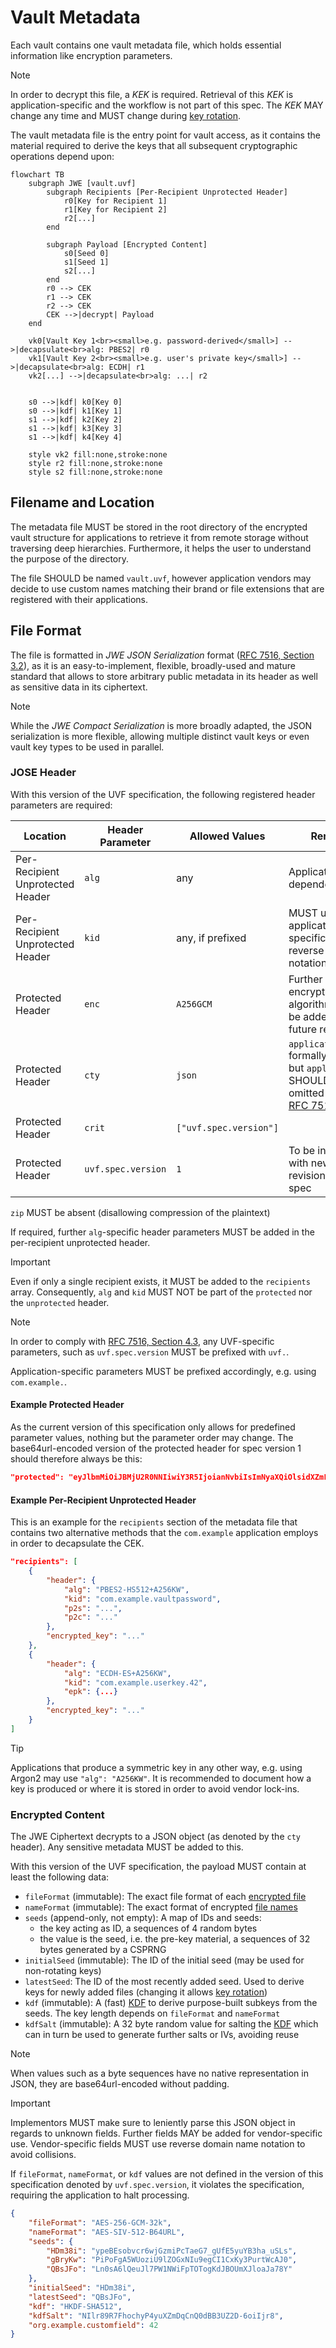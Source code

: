 # Vault Metadata

Each vault contains one vault metadata file, which holds essential information like encryption parameters.

> [!NOTE]
> In order to decrypt this file, a _KEK_ is required. Retrieval of this _KEK_ is application-specific and the workflow is not part of this spec. The _KEK_ MAY change any time and MUST change during [key rotation](key-rotation.md).

The vault metadata file is the entry point for vault access, as it contains the material required to derive the keys that all subsequent cryptographic operations depend upon:

```mermaid
flowchart TB
    subgraph JWE [vault.uvf]
        subgraph Recipients [Per-Recipient Unprotected Header]
            r0[Key for Recipient 1]
            r1[Key for Recipient 2]
            r2[...]
        end

        subgraph Payload [Encrypted Content]
            s0[Seed 0]
            s1[Seed 1]
            s2[...]
        end
        r0 --> CEK
        r1 --> CEK
        r2 --> CEK
        CEK -->|decrypt| Payload
    end

    vk0[Vault Key 1<br><small>e.g. password-derived</small>] -->|decapsulate<br>alg: PBES2| r0
    vk1[Vault Key 2<br><small>e.g. user's private key</small>] -->|decapsulate<br>alg: ECDH| r1
    vk2[...] -->|decapsulate<br>alg: ...| r2


    s0 -->|kdf| k0[Key 0]
    s0 -->|kdf| k1[Key 1]
    s1 -->|kdf| k2[Key 2]
    s1 -->|kdf| k3[Key 3]
    s1 -->|kdf| k4[Key 4]

    style vk2 fill:none,stroke:none
    style r2 fill:none,stroke:none
    style s2 fill:none,stroke:none

```

## Filename and Location

The metadata file MUST be stored in the root directory of the encrypted vault structure for applications to retrieve it from remote storage without traversing deep hierarchies. Furthermore, it helps the user to understand the purpose of the directory.

The file SHOULD be named `vault.uvf`, however application vendors may decide to use custom names matching their brand or file extensions that are registered with their applications.

## File Format

The file is formatted in _JWE JSON Serialization_ format ([RFC 7516, Section 3.2](https://datatracker.ietf.org/doc/html/rfc7516#section-3.2)), as it is an easy-to-implement, flexible, broadly-used and mature standard that allows to store arbitrary public metadata in its header as well as sensitive data in its ciphertext.

> [!NOTE]
> While the _JWE Compact Serialization_ is more broadly adapted, the JSON serialization is more flexible, allowing multiple distinct vault keys or even vault key types to be used in parallel.

### JOSE Header

With this version of the UVF specification, the following registered header parameters are required:

| Location | Header Parameter | Allowed Values | Remark |
|---|---|---|---|
| Per-Recipient Unprotected Header | `alg` | any | Application-dependent |
| Per-Recipient Unprotected Header | `kid` | any, if prefixed | MUST use application-specific prefix in reverse-DNS notation |
| Protected Header | `enc` | `A256GCM` | Further encryption algorithms may be added in future revisions |
| Protected Header | `cty` | `json` | `application/json` formally correct but `application/` SHOULD be omitted [as per RFC 7515](https://datatracker.ietf.org/doc/html/rfc7515.html#section-4.1.10) |
| Protected Header | `crit` | `["uvf.spec.version"]` | |
| Protected Header | `uvf.spec.version` | `1` | To be increased with newer revisions of this spec |

`zip` MUST be absent (disallowing compression of the plaintext)

If required, further `alg`-specific header parameters MUST be added in the per-recipient unprotected header.

> [!IMPORTANT]
> Even if only a single recipient exists, it MUST be added to the `recipients` array. Consequently, `alg` and `kid` MUST NOT be part of the `protected` nor the `unprotected` header.

> [!NOTE]
> In order to comply with [RFC 7516, Section 4.3](https://datatracker.ietf.org/doc/html/rfc7516#section-4.3), any UVF-specific parameters, such as `uvf.spec.version` MUST be prefixed with `uvf.`.
>
> Application-specific parameters MUST be prefixed accordingly, e.g. using `com.example.`.

#### Example Protected Header

As the current version of this specification only allows for predefined parameter values, nothing but the parameter order may change. The base64url-encoded version of the protected header for spec version 1 should therefore always be this:

```json
"protected": "eyJlbmMiOiJBMjU2R0NNIiwiY3R5IjoianNvbiIsImNyaXQiOlsidXZmLnNwZWMudmVyc2lvbiJdLCJ1dmYuc3BlYy52ZXJzaW9uIjoxfQ"
```

#### Example Per-Recipient Unprotected Header

This is an example for the `recipients` section of the metadata file that contains two alternative methods that the `com.example` application employs in order to decapsulate the CEK.

```json
"recipients": [
    {
        "header": {
            "alg": "PBES2-HS512+A256KW",
            "kid": "com.example.vaultpassword",
            "p2s": "...",
            "p2c": "..."
        },
        "encrypted_key": "..."
    },
    {
        "header": {
            "alg": "ECDH-ES+A256KW",
            "kid": "com.example.userkey.42",
            "epk": {...}
        },
        "encrypted_key": "..."
    }
]
```

> [!TIP]
> Applications that produce a symmetric key in any other way, e.g. using Argon2 may use `"alg": "A256KW"`. It is recommended to document how a key is produced or where it is stored in order to avoid vendor lock-ins.

### Encrypted Content

The JWE Ciphertext decrypts to a JSON object (as denoted by the `cty` header). Any sensitive metadata MUST be added to this.

With this version of the UVF specification, the payload MUST contain at least the following data:

* `fileFormat` (immutable): The exact file format of each [encrypted file](../file%20content%20encryption/README.md)
* `nameFormat` (immutable): The exact format of encrypted [file names](../file%20name%20encryption/README.md)
* `seeds` (append-only, not empty): A map of IDs and seeds:
   * the key acting as ID, a sequences of 4 random bytes
   * the value is the seed, i.e. the pre-key material, a sequences of 32 bytes generated by a CSPRNG
* `initialSeed` (immutable): The ID of the initial seed (may be used for non-rotating keys)
* `latestSeed`: The ID of the most recently added seed. Used to derive keys for newly added files (changing it allows [key rotation](key-rotation.md))
* `kdf` (immutable): A (fast) [KDF](../kdf/README.md) to derive purpose-built subkeys from the seeds. The key length depends on `fileFormat` and `nameFormat`
* `kdfSalt` (immutable): A 32 byte random value for salting the [KDF](../kdf/README.md) which can in turn be used to generate further salts or IVs, avoiding reuse

> [!NOTE]
> When values such as a byte sequences have no native representation in JSON, they are base64url-encoded without padding.

> [!IMPORTANT]
> Implementors MUST make sure to leniently parse this JSON object in regards to unknown fields. Further fields MAY be added for vendor-specific use.
> Vendor-specific fields MUST use reverse domain name notation to avoid collisions.
>
> If `fileFormat`, `nameFormat`, or `kdf` values are not defined in the version of this specification denoted by `uvf.spec.version`, it violates the specification, requiring the application to halt processing.

```json
{
    "fileFormat": "AES-256-GCM-32k",
    "nameFormat": "AES-SIV-512-B64URL",
    "seeds": {
        "HDm38i": "ypeBEsobvcr6wjGzmiPcTaeG7_gUfE5yuYB3ha_uSLs",
        "gBryKw": "PiPoFgA5WUoziU9lZOGxNIu9egCI1CxKy3PurtWcAJ0",
        "QBsJFo": "Ln0sA6lQeuJl7PW1NWiFpTOTogKdJBOUmXJloaJa78Y"
    },
    "initialSeed": "HDm38i",
    "latestSeed": "QBsJFo",
    "kdf": "HKDF-SHA512",
    "kdfSalt": "NIlr89R7FhochyP4yuXZmDqCnQ0dBB3UZ2D-6oiIjr8",
    "org.example.customfield": 42
}
```
